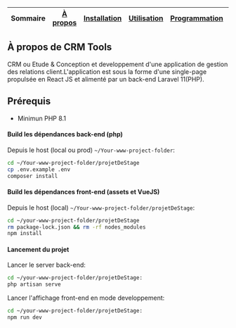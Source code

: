 
| Sommaire  |      [À propos](#about)       |  [Installation](#install) | [Utilisation](#use) | [Programmation](#dev) | [Licence](#licenses) |
|:---------:|:-----------------------------:|:--------------------------:|:--------------------------:|:-----------------------------:|:---------------------:|

## À propos de CRM Tools <a id="Container"></a>

CRM ou Etude & Conception et developpement d'une application de gestion des relations client.L'application est sous la forme d'une single-page propulsée en React JS et alimenté par un back-end Laravel 11(PHP).


## Prérequis
- Minimun PHP 8.1

#### Build les dépendances back-end (php)
Depuis le host (local ou prod) `~/Your-www-project-folder`:
```bash
cd ~/Your-www-project-folder/projetDeStage
cp .env.example .env
composer install
```

#### Build les dépendances front-end (assets et VueJS)
Depuis le host (local) `~/Your-www-project-folder/projetDeStage`:
```bash
cd ~/your-www-project-folder/projetDeStage
rm package-lock.json && rm -rf nodes_modules
npm install
```

#### Lancement du projet
Lancer le server back-end:
```bash
cd ~/your-www-project-folder/projetDeStage:
php artisan serve
```
Lancer l'affichage front-end en mode developpement:
```bash
cd ~/your-www-project-folder/projetDeStage:
npm run dev
```
